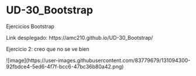 # UD-30_Bootstrap
<p>Ejercicios Bootstrap</p>
<p> Link desplegado: https://amc210.github.io/UD-30_Bootstrap/</p>

<p>Ejercicio 2: creo que no se ve bien</p>
![image](https://user-images.githubusercontent.com/83779679/131094300-92fbdce4-5ed6-4f7f-bcc6-47bc36b80a42.png)
